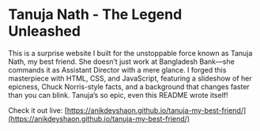 # Tanuja Nath - The Legend Unleashed

This is a surprise website I built for the unstoppable force known as Tanuja Nath, my best friend. 
She doesn’t just work at Bangladesh Bank—she commands it as Assistant Director with a mere glance. 
I forged this masterpiece with HTML, CSS, and JavaScript, featuring a slideshow of her epicness, 
Chuck Norris-style facts, and a background that changes faster than you can blink. 
Tanuja’s so epic, even this README wrote itself!

Check it out live: [https://anikdeyshaon.github.io/tanuja-my-best-friend/](https://anikdeyshaon.github.io/tanuja-my-best-friend/)
